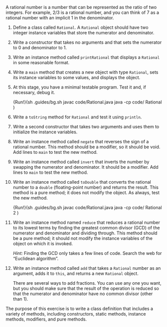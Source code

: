 A rational number is a number that can be represented as the ratio of two integers.
For example, $2/3$ is a rational number, and you can think of 7 as a rational number with an implicit 1 in the denominator.


1.  Define a class called `Rational`.
    A `Rational` object should have two integer instance variables that store the numerator and denominator.

1.  Write a constructor that takes no arguments and that sets the numerator to 0 and denominator to 1.

1.  Write an instance method called `printRational` that displays a `Rational` in some reasonable format.

1.  Write a `main` method that creates a new object with type `Rational`, sets its instance variables to some values, and displays the object.

1.  At this stage, you have a minimal testable program.
    Test it and, if necessary, debug it.

    {Run!}(sh .guides/bg.sh javac code/Rational.java java -cp code/ Rational )

1.  Write a `toString` method for `Rational` and test it using `println`.

1.  Write a second constructor that takes two arguments and uses them to initialize the instance variables.

1.  Write an instance method called `negate` that reverses the sign of a rational number.
    This method should be a modifier, so it should be void.
    Add lines to `main` to test the new method.

1.  Write an instance method called `invert` that inverts the number by swapping the numerator and denominator.
    It should be a modifier.
    Add lines to `main` to test the new method.

1.  Write an instance method called `toDouble` that converts the rational number to a `double` (floating-point number) and returns the result.
    This method is a pure method; it does not modify the object.
    As always, test the new method.

    {Run!}(sh .guides/bg.sh javac code/Rational.java java -cp code/ Rational 2 )

1.  Write an instance method named `reduce` that reduces a rational number to its lowest terms by finding the greatest common divisor (GCD) of the numerator and denominator and dividing through. This method should be a pure method; it should not modify the instance variables of the object on which it is invoked.

    *Hint:* Finding the GCD only takes a few lines of code. Search the web for “Euclidean algorithm”.

1.  Write an instance method called `add` that takes a `Rational` number as an argument, adds it to `this`, and returns a new `Rational` object.

    There are several ways to add fractions. You can use any one you want, but you should make sure that the result of the operation is reduced so that the numerator and denominator have no common divisor (other than 1).

The purpose of this exercise is to write a class definition that includes a variety of methods, including constructors, static methods, instance methods, modifiers, and pure methods.
